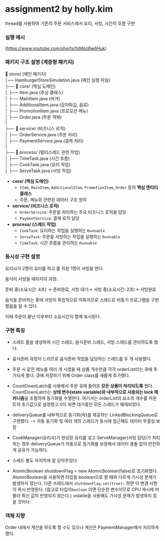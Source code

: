 # assignment2 by holly.kim  
thread를 사용하여 기존의 주문 서비스에서 요리, 서빙, 시간의 흐름 구현


### 실행 예시  
(https://www.youtube.com/shorts/fsMpz8w6Huk)


### 패키지 구조 설명 (계층형 패키지)

📂 store/ (메인 패키지)  
│── HamburgerStoreSimulation.java (메인 실행 파일)  
├── 📂 core/ (핵심 도메인)  
│ ├── Item.java (추상 클래스)  
│ ├── MainItem.java (버거)  
│ ├── AdditionalItem.java (감자튀김, 음료)  
│ ├── PromotionItem.java (프로모션 메뉴)  
│ ├── Order.java (주문 객체)  
│  
├── 📂 service/ (비즈니스 로직)  
│ ├── OrderService.java (주문 처리)  
│ ├── PaymentService.java (결제 처리)  
│  
├── 📂 process/ (멀티스레드 관련 작업)  
│ ├── TimeTask.java (시간 흐름)  
│ ├── CookTask.java (요리 작업)  
│ ├── ServeTask.java (서빙 작업)  
  
- **core/ (핵심 도메인)**
    - `Item`, `MainItem`, `AdditionalItem`, `PromotionItem`, `Order` 등의 **핵심 엔티티 클래스**
    - 주문, 메뉴와 관련된 데이터 구조 정의
- **service/ (비즈니스 로직)**
    - `OrderService`: 주문을 처리하는 주요 비즈니스 로직을 담당
    - `PaymentService`: 결제 로직 담당
- **process/ (스레드 작업)**
    - `CookTask`: 요리하는 작업을 실행하는 `Runnable`
    - `ServeTask`: 주문을 서빙하는 작업을 실행하는 `Runnable`
    - `TimeTask`: 시간 흐름을 관리하는 `Runnable`

### 동시성 구현 설명

요리사가 2명이 요리를 하고 홀 직원 1명이 서빙을 한다.

음식이 서빙될 때까지의 과정: 

준비 중(소요시간: 4초) → 준비완료, 서빙 대기→ 서빙 중(소요시간: 2초)→ 서빙완료 

음식을 준비하는 중에 서빙이 독립적으로 이뤄지므로 스레드로 비동기 프로그램을 구현했음을 알 수 있다.

이때 주문이 끝난 이후부터 소요시간이 함께 표시된다.

### 구현 특징

- 스레드 풀을 생성하여 시간 스레드, 음식준비 스레드, 서빙 스레드를 관리하도록 했다.
- 음식준비 과정이 느리므로 음식준비 작업을 담당하는 스레드를 두 개 사용했다.
- 주문 시 같은 메뉴를 여러 개 시켰을 때 상품 개수만큼 각각 orderList라는 큐에 추가되게 했다. 큐에 저장하기 위해 Order class를 새롭게 추가했다.
- CountDownLatch를 사용해서 주문 큐에 들어온 **모든 상품이 처리되도록** 했다. CountDownLatch는 **상태 변수(state variable)와 내부적으로 사용되는 lock 메커니즘**을 조합하여 동기화를 수행한다. 여기서는 orderList의 요소의 개수를 카운트의 초기값으로 설정했고 0이 되면 대기중인 모든 스레드가 해제되었다.

- deliveryQueue를 내부적으로 동기화(락)를 제공하는 LinkedBlockingQueue로 구현했다. -> 자동 동기화 및 여러 개의 스레드가 동시에 접근해도 데이터 무결성 보장
- CookManager(요리사)가 완성된 요리를 넣고 ServeManager(서빙 담당)가 처리하는 경우 deliveryQueue가 자동으로 동기화를 보장해서 데이터 충돌 없이 안전하게 공유가 가능하다.
- 스레드 풀도 마지막에 잘 닫아주었다.
- AtomicBoolean shutdownFlag = new AtomicBoolean(false)로 초기화했다. AtomicBoolean을 사용하면 타입을 boolean으로 할 때와 다르게 가시성 문제가 발생하지 않는다. 다른 쓰레드에서 `shutdownFlag.set(true);` 하면 이 변경 사항이 즉시 반영된다. (참고로 타입이`boolean` 이면 단순한 변수이므로 CPU 캐시에 머물러 최신 값이 반영되지 않는다.) volatile을 사용해도 가시성 문제가 발생하지 않을 것이다.

### 객체 지향

Order 내에서 계산을 하도록 할 수도 있으나 계산은 PaymentManager에서 처리하게 했다.
